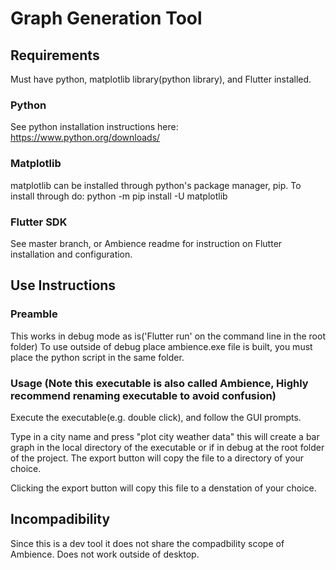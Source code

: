 # Graph Generation Tool
## Requirements 
Must have python, matplotlib library(python library), and Flutter installed.

### Python
See python installation instructions here: https://www.python.org/downloads/

### Matplotlib
matplotlib can be installed through python's package manager, pip. To install through do: python -m pip install -U matplotlib

### Flutter SDK 
See master branch, or Ambience readme for instruction on Flutter installation and configuration.

## Use Instructions 
### Preamble 
This works in debug mode as is('Flutter run' on the command line in the root folder) To use outside of debug place ambience.exe file is built, you must place the python script in the same folder.

### Usage (Note this executable is also called Ambience, Highly recommend renaming executable to avoid confusion)
Execute the executable(e.g. double click), and follow the GUI prompts.

Type in a city name and press "plot city weather data" this will create a bar graph in the local directory of the executable or if in debug at the root folder of the project. The export button will copy the file to a directory of your choice.

Clicking the export button will copy this file to a denstation of your choice.
## Incompadibility 
Since this is a dev tool it does not share the compadbility scope of Ambience. Does not work outside of desktop.
